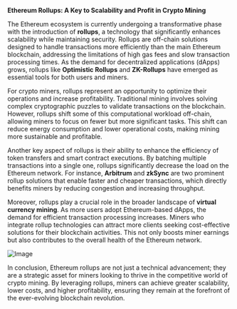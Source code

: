 **Ethereum Rollups: A Key to Scalability and Profit in Crypto Mining**

The Ethereum ecosystem is currently undergoing a transformative phase with the introduction of **rollups**, a technology that significantly enhances scalability while maintaining security. Rollups are off-chain solutions designed to handle transactions more efficiently than the main Ethereum blockchain, addressing the limitations of high gas fees and slow transaction processing times. As the demand for decentralized applications (dApps) grows, rollups like **Optimistic Rollups** and **ZK-Rollups** have emerged as essential tools for both users and miners.

For crypto miners, rollups represent an opportunity to optimize their operations and increase profitability. Traditional mining involves solving complex cryptographic puzzles to validate transactions on the blockchain. However, rollups shift some of this computational workload off-chain, allowing miners to focus on fewer but more significant tasks. This shift can reduce energy consumption and lower operational costs, making mining more sustainable and profitable.

Another key aspect of rollups is their ability to enhance the efficiency of token transfers and smart contract executions. By batching multiple transactions into a single one, rollups significantly decrease the load on the Ethereum network. For instance, **Arbitrum** and **zkSync** are two prominent rollup solutions that enable faster and cheaper transactions, which directly benefits miners by reducing congestion and increasing throughput.

Moreover, rollups play a crucial role in the broader landscape of **virtual currency mining**. As more users adopt Ethereum-based dApps, the demand for efficient transaction processing increases. Miners who integrate rollup technologies can attract more clients seeking cost-effective solutions for their blockchain activities. This not only boosts miner earnings but also contributes to the overall health of the Ethereum network.

![Image](https://github.com/user-attachments/assets/31692037-0104-4703-abd1-696b6a7dd41b)

In conclusion, Ethereum rollups are not just a technical advancement; they are a strategic asset for miners looking to thrive in the competitive world of crypto mining. By leveraging rollups, miners can achieve greater scalability, lower costs, and higher profitability, ensuring they remain at the forefront of the ever-evolving blockchain revolution.